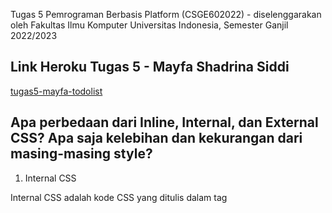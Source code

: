 Tugas 5 Pemrograman Berbasis Platform (CSGE602022) - diselenggarakan oleh Fakultas Ilmu Komputer Universitas Indonesia, Semester Ganjil 2022/2023

## Link Heroku Tugas 5 - Mayfa Shadrina Siddi
[tugas5-mayfa-todolist](https://tugas2-mayfa.herokuapp.com/todolist/)

## Apa perbedaan dari Inline, Internal, dan External CSS? Apa saja kelebihan dan kekurangan dari masing-masing style?
1. Internal CSS

Internal CSS adalah kode CSS yang ditulis dalam tag <style> pada masing - masing file HTML utnuk menciptakan tampilan yang unik pada setiap halaman website
* Kelebihan: 
- Perubahan yang dilakukan hanya berlaku pada halaman HTML itu saja
- Tidak perlu melakukan upload beberapa file karena HTML dan CSS berada dalam satu file yang sama
* Kekurangan:
- Tidak efisien jika ingin menggunakan CSS yang sama ke dalam beberapa file
- Membuat performa website menjadi lebih lambat karena setiap perpindahan halaman, website akan melakukan loading ulang akibat kode CSS yang berbeda-beda

2. External CSS

External CSS adalah kode CSS yang ditulis terpisah dari masing-masing file HTML-nya dan biasanya dibuat di sebuah file dengan extension .css. FIle ini biasanya diletakkan setelah bagian <head> pada sebuah halaman
* Kelebihan:
- Ukuran file HTML menjadi lebih kecil dan struktur HTML menjaid lebih rapi karena style-nya sudah ditetapkan pada file external
- Loading website menjadi lebih cepat
- File CSS dapat digunakan pada dua atau lebih halaman sekaligus
* Kekurangan:
- Tampilan halaman bisa menjadi berantakan akibat file CSS gagal terpanggil jika koneksi internet pengguna lambat

3. Inline CSS

Inline CSS adalah kode CSS yang ditulis langsung pada atribut elemen HTML. Inline CSS berfungsi hanya untuk mengubah satu elemen saja dan cara ini kurang efisien untuk digunakan.
* Kelebihan:
- Cocok digunakan apabila hanya ingin menguji perubahan pada suatau elemen saja
- Berguna untuk memperbaiki/meng-override tampilan dengan cepat
- Proses permintaan ke HTTP akan lebih kecil sehingga proses load menjadi lebih cepat
* Kekurangan:
- Tidak efisien untuk digunakan karena harus menuliskan kode-nya pada setiap elemen

## Jelaskan tag HTML5 yang kamu ketahui.
1. <script> Menampung sebuah script (seperti script Tailwind CSS CDN)
2. <div> Membuat bagian/section pada suatu halaman
3. <br> Membuat line break
4. <p> Membuat paragraf
5. <span> Menentukan warna atau background dari sebuah teks
6. <a href=""> Mengarahkan ke link halaman
7. <li> Membuat elemen list
8. <form> Membuat elemen-elemen pembuat form
9. <input> Membuat kolom input pada form
10. <button> Membuat button/tombol
11. <table> Membuat tabel
12. <th> Membuat baris header
13. <tr> Membuat baris pada tabel

## Jelaskan tipe-tipe CSS selector yang kamu ketahui.
1. Universal Selectors
Pada Universal Selectors, semua element pada suatu halaman website akan memiliki style yang sama. Selector ini dapat digunakan dengan selector lain untuk dikombinasikan

```shell
   * {
    color: blue;
    font-size: 21px;
    } 
```

2. Element Selectors
Pada Element Selctor (atau yang bisa disebut juga dengan Type Selector), CSS akan mencoba untuk menyamakan tampilan pada tiap elemen dengan tipe yang sama. Contohnya semua elemen dengan tags <ul> akan memiliki style yang sama di suatau halaman website

```shell
   ul {
    border: solid 1px #ccc;
    } 
```

3. ID Selectors
Pada ID Selector, CSS akan menyamakan style/tampilan pada setiap elemen yang memiliki ID tertentu. ID Selector dibuat dengan penggunaan hash (#) sebelum ID yang diinginkan.

```shell
    #box {
      width: 90px;
      margin: 10px;  
    }
```

4. Class Selectors
Pada Class Selectors, CSS akan menyamakan style/tampilan pada setiap elemen yang berasal dari class yang sama. Selector ini dibuat dengan menggunakan dot (.) ditmabah dengan nama dari class yang diinginkan

```shell
    .square {
    margin: 20px;
    width: 20px;
    }
```

5. Attribute Selectors
Pada Attribute Selctors, CSS akan menyamakan style/tampilan pada setiap elemen yang memiliki attribute yang sama. Selector ini dapat dibuat dengan menuliskan atribut yang diinginkan ditambah dengan attribute value yang berad di dalam kurung siku

```shell
    input[type="text"] {
    background-color: #fff;
    width: 100px;
    }
```

# Poin 1: Kustomisasi template HTML yang telah dibuat pada Tugas 4 dengan menggunakan CSS atau CSS framework (seperti Bootstrap, Tailwind, Bulma)
Pada Tugas 5 ini, saya menggunakan salah satu CSS Framework yaitu Tailwind dan memodifikasi tampilan pada aplikasi todolist yang telah dibuat sebelumnya

1. Mengimport script CDN Tailwind CSS ke base.html
```shell
    <script src="https://cdn.tailwindcss.com"></script>
```

2. Menambahkan Tailwind Configuration pada base.html yang berisikan screen, color, dan juga font type

3. Mengubah tampilan dengan arahan Tailwind Documentation dan melakukannya dengan style Inline CSS, yaitu dengan melakukan perubahan style pada masing-masing elemen

4. Membuat card dengan attribute-attribute seperti block, rounded, grid, shadow, dan lainnya

# Poin 2: Membuat keempat halaman yang dikustomisasi menjadi responsive

1. Melakukan settings pada masing-masing attribute agar tampilannya dapat berubah jika ukuran halaman diperkecil atau diperbesar dengan menggunakan configuration screen
COntoh:

```shell
<div class = "grid md:grid-cols-2 lg:grid-cols-3 w-full gap-5 mt-8 sm:mt-5 px-4 py-4">
```

Secara default card yang akan ditampilkan pada suatu halaman hanya akan memuat satu card pada satu baris. Tetapi ketika ukuran halaman mencapai md (900px), maka akan dimunculkan dua card pada satu baris. Selanjutnya, jika ukuran halaman telah mencapai lg (1280px), maka akan dimunculkan 3 card pada satu baris. Selain itu, saya juga menetapkan perbedaaan margin top (mt).

## Credits

Dokumen ini dijawab berdasarkan referensi-referensi yang saya baca dari 
1. [PBP Ganjil 2021](https://gitlab.com/PBP-2021/pbp-lab) yang ditulis oleh Tim Pengajar Pemrograman Berbasis Platform 2021 ([@prakashdivyy](https://gitlab.com/prakashdivyy))
2. [Tailwind Documentation](https://tailwindcss.com/)
3. [Apa Perbedaan Inline CSS, Internal CSS, dan External CSS? - Niagahoster](https://www.niagahoster.co.id/blog/perbedaan-internal-external-dan-inline-css/)
4. [Apa Itu HTML5? Simak Perbedaan HTML dan HTML5 di Sini! - Niagahoster](https://www.niagahoster.co.id/blog/html5-adalah/#Perbedaan_HTML_dan_HTML5)
5. [Types of CSS Selectors - EDUCBA](https://www.educba.com/types-of-css-selectors/)